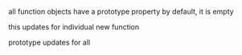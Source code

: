 all function objects have a prototype property by default, it is empty

this updates for individual new function

prototype updates for all
